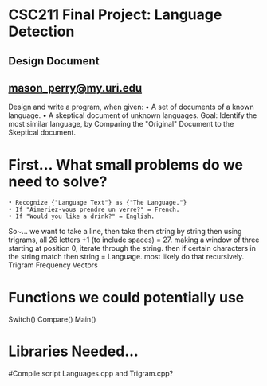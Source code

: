 # CSC211 Final Project: Language Detection
## Design Document
## mason_perry@my.uri.edu

Design and write a program, when given:
  • A  set of documents of a known language.
  • A skeptical document of unknown languages.
  Goal: Identify the most similar language, by Comparing the "Original" Document
  to the Skeptical document.

# First... What small problems do we need to solve?
    • Recognize {"Language Text"} as {"The Language."}
    • If "Aimeriez-vous prendre un verre?" = French.
    • If "Would you like a drink?" = English.

So~... we want to take a line, then take them string by string
then using trigrams, all 26 letters +1 (to include spaces) = 27.
making a window of three starting at position 0, iterate through the string.
then if certain characters in the string match then string = Language.
most likely do that recursively.
Trigram Frequency Vectors

# Functions we could potentially use
Switch()
Compare()
Main()

# Libraries Needed...
<cstdlib>
<iostream>
<fstream>
<vector>
<string>

#Compile script
Languages.cpp and Trigram.cpp?
